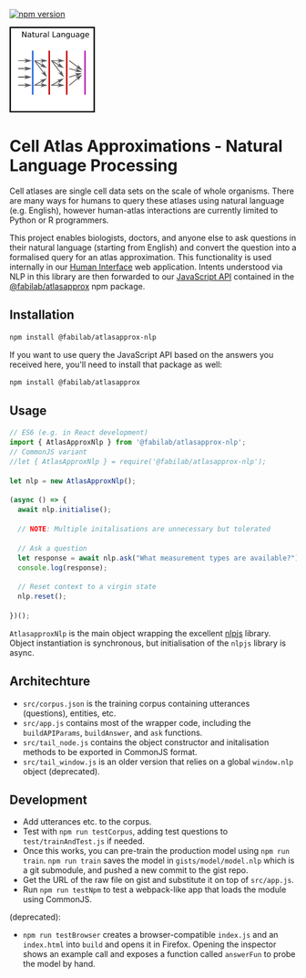 [![npm version](https://badge.fury.io/js/@fabilab%2Fatlasapprox-nlp.svg)](https://badge.fury.io/js/@fabilab%2Fatlasapprox-nlp)

<img src="https://raw.githubusercontent.com/fabilab/cell_atlas_approximations/main/figures/figure_NLP.png" width="150" height="150">

# Cell Atlas Approximations - Natural Language Processing
Cell atlases are single cell data sets on the scale of whole organisms. There are many ways for humans to query these atlases using natural language (e.g. English), however human-atlas interactions are currently limited to Python or R programmers.

This project enables biologists, doctors, and anyone else to ask questions in their natural language (starting from English) and convert the question into a formalised query for an atlas approximation. This functionality is used internally in our [Human Interface](https://github.com/fabilab/cell_atlas_approximations_HI) web application. Intents understood via NLP in this library are then forwarded to our [JavaScript API](https://github.com/fabilab/cell_atlas_approximations_API) contained in the [@fabilab/atlasapprox](https://www.npmjs.com/package/@fabilab/atlasapprox) npm package.

## Installation
```bash
npm install @fabilab/atlasapprox-nlp
```

If you want to use query the JavaScript API based on the answers you received here, you'll need to install that package as well:

```bash
npm install @fabilab/atlasapprox
```

## Usage
```javascript
// ES6 (e.g. in React development)
import { AtlasApproxNlp } from '@fabilab/atlasapprox-nlp';
// CommonJS variant
//let { AtlasApproxNlp } = require('@fabilab/atlasapprox-nlp');

let nlp = new AtlasApproxNlp();

(async () => {
  await nlp.initialise();

  // NOTE: Multiple initalisations are unnecessary but tolerated

  // Ask a question
  let response = await nlp.ask("What measurement types are available?");
  console.log(response);

  // Reset context to a virgin state
  nlp.reset();

})();
```

`AtlasapproxNlp` is the main object wrapping the excellent [nlpjs](https://github.com/axa-group/nlp.js) library. Object instantiation is synchronous, but initialisation of the `nlpjs` library is async.

## Architechture
- `src/corpus.json` is the training corpus containing utterances (questions), entities, etc.
- `src/app.js` contains most of the wrapper code, including the `buildAPIParams`, `buildAnswer`, and `ask` functions.
- `src/tail_node.js` contains the object constructor and initalisation methods to be exported in CommonJS format.
- `src/tail_window.js` is an older version that relies on a global `window.nlp` object (deprecated).

## Development
- Add utterances etc. to the corpus.
- Test with `npm run testCorpus`, adding test questions to `test/trainAndTest.js` if needed.
- Once this works, you can pre-train the production model using `npm run train`. `npm run train` saves the model in `gists/model/model.nlp` which is a git submodule, and pushed a new commit to the gist repo.
- Get the URL of the raw file on gist and substitute it on top of `src/app.js`.
- Run `npm run testNpm` to test a webpack-like app that loads the module using CommonJS.

(deprecated):
- `npm run testBrowser` creates a browser-compatible `index.js` and an `index.html` into `build` and opens it in Firefox. Opening the inspector shows an example call and exposes a function called `answerFun` to probe the model by hand.

